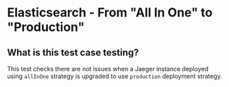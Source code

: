 # Elasticsearch - From "All In One" to "Production"
## What is this test case testing?

This test checks there are not issues when a Jaeger instance deployed using
`allInOne` strategy is upgraded to use `production` deployment strategy.
